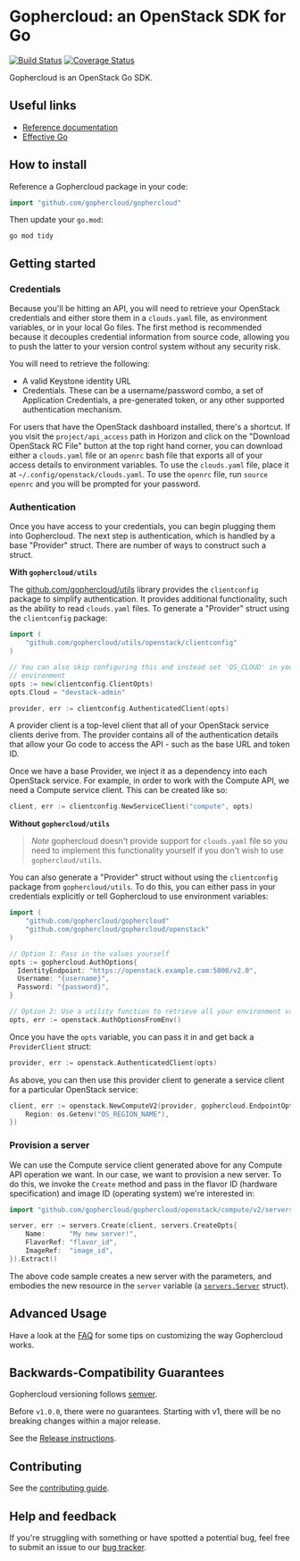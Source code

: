 # Gophercloud: an OpenStack SDK for Go
[![Build Status](https://travis-ci.org/gophercloud/gophercloud.svg?branch=master)](https://travis-ci.org/gophercloud/gophercloud)
[![Coverage Status](https://coveralls.io/repos/github/gophercloud/gophercloud/badge.svg?branch=master)](https://coveralls.io/github/gophercloud/gophercloud?branch=master)

Gophercloud is an OpenStack Go SDK.

## Useful links

* [Reference documentation](http://godoc.org/github.com/gophercloud/gophercloud)
* [Effective Go](https://golang.org/doc/effective_go.html)

## How to install

Reference a Gophercloud package in your code:

```go
import "github.com/gophercloud/gophercloud"
```

Then update your `go.mod`:

```shell
go mod tidy
```

## Getting started

### Credentials

Because you'll be hitting an API, you will need to retrieve your OpenStack
credentials and either store them in a `clouds.yaml` file, as environment
variables, or in your local Go files. The first method is recommended because
it decouples credential information from source code, allowing you to push the
latter to your version control system without any security risk.

You will need to retrieve the following:

* A valid Keystone identity URL
* Credentials. These can be a username/password combo, a set of Application
  Credentials, a pre-generated token, or any other supported authentication
  mechanism.

For users that have the OpenStack dashboard installed, there's a shortcut. If
you visit the `project/api_access` path in Horizon and click on the
"Download OpenStack RC File" button at the top right hand corner, you can
download either a `clouds.yaml` file or an `openrc` bash file that exports all
of your access details to environment variables. To use the `clouds.yaml` file,
place it at `~/.config/openstack/clouds.yaml`. To use the `openrc` file, run
`source openrc` and you will be prompted for your password.

### Authentication

Once you have access to your credentials, you can begin plugging them into
Gophercloud. The next step is authentication, which is handled by a base
"Provider" struct. There are number of ways to construct such a struct.

**With `gophercloud/utils`**

The [github.com/gophercloud/utils](https://github.com/gophercloud/utils)
library provides the `clientconfig` package to simplify authentication. It
provides additional functionality, such as the ability to read `clouds.yaml`
files. To generate a "Provider" struct using the `clientconfig` package:

```go
import (
	"github.com/gophercloud/utils/openstack/clientconfig"
)

// You can also skip configuring this and instead set 'OS_CLOUD' in your
// environment
opts := new(clientconfig.ClientOpts)
opts.Cloud = "devstack-admin"

provider, err := clientconfig.AuthenticatedClient(opts)
```

A provider client is a top-level client that all of your OpenStack service
clients derive from. The provider contains all of the authentication details
that allow your Go code to access the API - such as the base URL and token ID.

Once we have a base Provider, we inject it as a dependency into each OpenStack
service. For example, in order to work with the Compute API, we need a Compute
service client. This can be created like so:

```go
client, err := clientconfig.NewServiceClient("compute", opts)
```

**Without `gophercloud/utils`**

> *Note*
> gophercloud doesn't provide support for `clouds.yaml` file so you need to
> implement this functionality yourself if you don't wish to use
> `gophercloud/utils`.

You can also generate a "Provider" struct without using the `clientconfig`
package from `gophercloud/utils`. To do this, you can either pass in your
credentials explicitly or tell Gophercloud to use environment variables:

```go
import (
	"github.com/gophercloud/gophercloud"
	"github.com/gophercloud/gophercloud/openstack"
)

// Option 1: Pass in the values yourself
opts := gophercloud.AuthOptions{
  IdentityEndpoint: "https://openstack.example.com:5000/v2.0",
  Username: "{username}",
  Password: "{password}",
}

// Option 2: Use a utility function to retrieve all your environment variables
opts, err := openstack.AuthOptionsFromEnv()
```

Once you have the `opts` variable, you can pass it in and get back a
`ProviderClient` struct:

```go
provider, err := openstack.AuthenticatedClient(opts)
```

As above, you can then use this provider client to generate a service client
for a particular OpenStack service:

```go
client, err := openstack.NewComputeV2(provider, gophercloud.EndpointOpts{
	Region: os.Getenv("OS_REGION_NAME"),
})
```

### Provision a server

We can use the Compute service client generated above for any Compute API
operation we want. In our case, we want to provision a new server. To do this,
we invoke the `Create` method and pass in the flavor ID (hardware
specification) and image ID (operating system) we're interested in:

```go
import "github.com/gophercloud/gophercloud/openstack/compute/v2/servers"

server, err := servers.Create(client, servers.CreateOpts{
	Name:      "My new server!",
	FlavorRef: "flavor_id",
	ImageRef:  "image_id",
}).Extract()
```

The above code sample creates a new server with the parameters, and embodies the
new resource in the `server` variable (a
[`servers.Server`](http://godoc.org/github.com/gophercloud/gophercloud) struct).

## Advanced Usage

Have a look at the [FAQ](./docs/FAQ.md) for some tips on customizing the way Gophercloud works.

## Backwards-Compatibility Guarantees

Gophercloud versioning follows [semver](https://semver.org/spec/v2.0.0.html).

Before `v1.0.0`, there were no guarantees. Starting with v1, there will be no breaking changes within a major release.

See the [Release instructions](./RELEASE.md).

## Contributing

See the [contributing guide](./.github/CONTRIBUTING.md).

## Help and feedback

If you're struggling with something or have spotted a potential bug, feel free
to submit an issue to our [bug tracker](https://github.com/gophercloud/gophercloud/issues).
